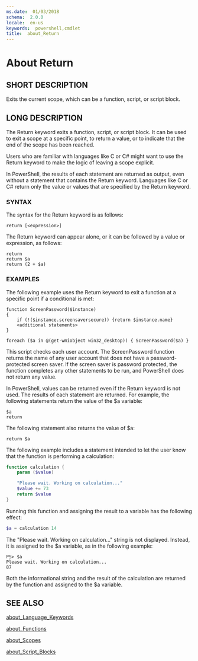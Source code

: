 ```yaml
---
ms.date:  01/03/2018
schema:  2.0.0
locale:  en-us
keywords:  powershell,cmdlet
title:  about_Return
---
```

# About Return

## SHORT DESCRIPTION

Exits the current scope, which can be a function, script, or script block.

## LONG DESCRIPTION

 The Return keyword exits a function, script, or script block. It can be used
 to exit a scope at a specific point, to return a value, or to indicate that
 the end of the scope has been reached.

Users who are familiar with languages like C or C\# might want to use the
Return keyword to make the logic of leaving a scope explicit.

In PowerShell, the results of each statement are returned as output,
even without a statement that contains the Return keyword. Languages like C or
C\# return only the value or values that are specified by the Return keyword.

### SYNTAX

The syntax for the Return keyword is as follows:

```
return [<expression>]
```

The Return keyword can appear alone, or it can be followed by a value or
expression, as follows:

```
return
return $a
return (2 + $a)
```


### EXAMPLES

The following example uses the Return keyword to exit a function at a specific
point if a conditional is met:

```
function ScreenPassword($instance)
{
    if (!($instance.screensaversecure)) {return $instance.name}
    <additional statements>
}

foreach ($a in @(get-wmiobject win32_desktop)) { ScreenPassword($a) }
```

This script checks each user account. The ScreenPassword function returns the
name of any user account that does not have a password-protected screen saver.
If the screen saver is password protected, the function completes any other
statements to be run, and PowerShell does not return any value.

In PowerShell, values can be returned even if the Return keyword is not used.
The results of each statement are returned. For example, the following
statements return the value of the \$a variable:

```
$a
return
```

The following statement also returns the value of $a:

```
return $a
```

The following example includes a statement intended to let the user know that
the function is performing a calculation:

```powershell
function calculation {
    param ($value)

    "Please wait. Working on calculation..."
    $value += 73
    return $value
}
```

Running this function and assigning the result to a variable has the following
effect:

```powershell
$a = calculation 14
```

The "Please wait. Working on calculation..." string is not displayed. Instead,
it is assigned to the $a variable, as in the following example:

```output
PS> $a
Please wait. Working on calculation...
87
```

Both the informational string and the result of the calculation are returned
by the function and assigned to the \$a variable.

## SEE ALSO

[about_Language_Keywords](about_Language_Keywords.md)

[about_Functions](about_Functions.md)

[about_Scopes](about_Scopes.md)

[about_Script_Blocks](about_Script_Blocks.md)